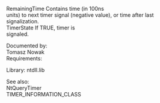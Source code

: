 RemainingTime Contains time \(in 100ns \
units\) to next timer signal \(negative value\), or time after last \
signalization. \
TimerState If TRUE, timer is \
signaled.

Documented by: \
Tomasz Nowak \
Requirements:

Library: ntdll.lib

See also: \
NtQueryTimer \
TIMER\_INFORMATION\_CLASS
